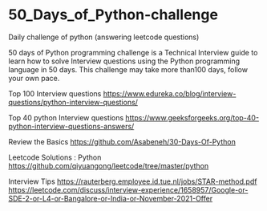 # 50_Days_of_Python-challenge
Daily challenge of python (answering leetcode questions)

50 days of Python programming challenge is a Technical Interview guide to learn how to solve Interview questions using the Python programming language in 50 days. 
This challenge may take more than100 days, follow your own pace.

Top 100 Interview questions 
https://www.edureka.co/blog/interview-questions/python-interview-questions/

Top 40 python Interview questions
https://www.geeksforgeeks.org/top-40-python-interview-questions-answers/

Review the Basics
https://github.com/Asabeneh/30-Days-Of-Python

Leetcode Solutions : Python
https://github.com/qiyuangong/leetcode/tree/master/python


Interview Tips
https://rauterberg.employee.id.tue.nl/jobs/STAR-method.pdf
https://leetcode.com/discuss/interview-experience/1658957/Google-or-SDE-2-or-L4-or-Bangalore-or-India-or-November-2021-Offer
